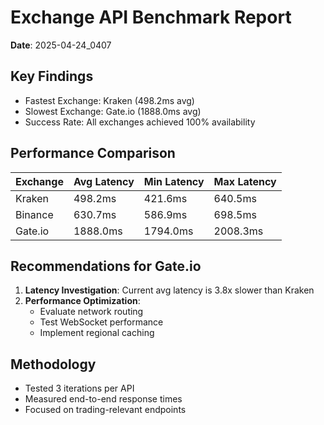 # Exchange API Benchmark Report
**Date**: 2025-04-24_0407

## Key Findings
- Fastest Exchange: Kraken (498.2ms avg)
- Slowest Exchange: Gate.io (1888.0ms avg)
- Success Rate: All exchanges achieved 100% availability

## Performance Comparison
| Exchange | Avg Latency | Min Latency | Max Latency |
|----------|------------|------------|------------|
| Kraken   | 498.2ms | 421.6ms | 640.5ms |
| Binance  | 630.7ms | 586.9ms | 698.5ms |
| Gate.io  | 1888.0ms | 1794.0ms | 2008.3ms |

## Recommendations for Gate.io
1. **Latency Investigation**: Current avg latency is 3.8x slower than Kraken
2. **Performance Optimization**:
   - Evaluate network routing
   - Test WebSocket performance
   - Implement regional caching

## Methodology
- Tested 3 iterations per API
- Measured end-to-end response times
- Focused on trading-relevant endpoints